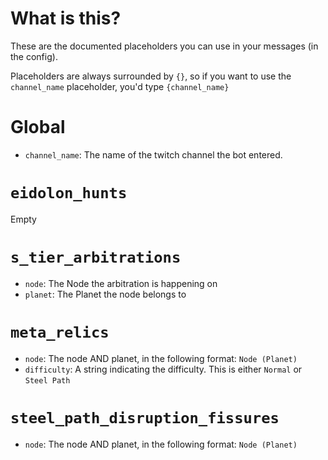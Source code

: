# What is this?
These are the documented placeholders you can use in your messages (in the config).

Placeholders are always surrounded by `{}`, so if you want to use the `channel_name` placeholder, you'd type `{channel_name}`

# Global
- `channel_name`: The name of the twitch channel the bot entered.


# `eidolon_hunts`
Empty  

# `s_tier_arbitrations`
- `node`: The Node the arbitration is happening on
- `planet`: The Planet the node belongs to

# `meta_relics`
- `node`: The node AND planet, in the following format: `Node (Planet)`
- `difficulty`: A string indicating the difficulty. This is either `Normal` or `Steel Path`

# `steel_path_disruption_fissures`
- `node`: The node AND planet, in the following format: `Node (Planet)`